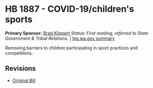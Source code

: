 # HB 1887 - COVID-19/children's sports
**Primary Sponsor:** [Brad Klippert](/person/leg/brad.klippert.md)
*Status: First reading, referred to State Government & Tribal Relations.* | [leg.wa.gov summary](https://app.leg.wa.gov/billsummary?BillNumber=1887&Year=2021)

Removing barriers to children participating in sport practices and competitions.

## Revisions
* [Original Bill](1/)